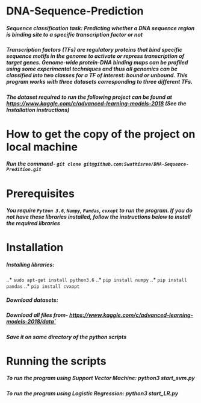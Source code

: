 # DNA-Sequence-Prediction
##### Sequence classification task: Predicting whether a DNA sequence region is binding site to a specific transcription factor or not
##### Transcription factors (TFs) are regulatory proteins that bind specific sequence motifs in the genome to activate or repress transcription of target genes. Genome-wide protein-DNA binding maps can be profiled using some experimental techniques and thus all genomics can be classified into two classes for a TF of interest: bound or unbound. This program works with three datasets corresponding to three different TFs. 
##### The dataset required to run the following project can be found at https://www.kaggle.com/c/advanced-learning-models-2018 (See the Installation instructions)
# How to get the copy of the project on local machine
##### Run the command- `git clone git@github.com:Swathisree/DNA-Sequence-Predition.git`
# Prerequisites
##### You require `Python 3.6`, `Numpy`, `Pandas`, `cvxopt` to run the program. If you do not have these libraries installed, follow the instructions below to install the required libraries
# Installation
##### Installing libraries:
..* `sudo apt-get install python3.6`
..* `pip install numpy`
..* `pip install pandas`
..* `pip install cvxopt`
##### Download datasets:
##### Download all files from- https://www.kaggle.com/c/advanced-learning-models-2018/data`
##### Save it on same directory of the python scripts 
# Running the scripts
##### To run the program using Support Vector Machine: python3 start_svm.py
##### To run the program using Logistic Regression: python3 start_LR.py